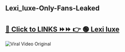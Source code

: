 
 ## Lexi_luxe-Only-Fans-Leaked

# <h2><a href="https://clipsfans.com/Lexi_luxe&ref=git">🔗 Click to LINKS ⏩⏩ 👉 🟢 Lexi luxe </a></h2>

<a href="https://clipsfans.com/Lexi_luxe&ref=git" rel="nofollow" data-target="animated-image.originalLink"><img src="https://i.ibb.co.com/xMMVF88/686577567.gif" alt="Viral Video Original" style="max-width: 100%; display: inline-block;" data-target="animated-image.originalImage"></a>
